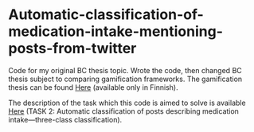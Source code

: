 # Automatic-classification-of-medication-intake-mentioning-posts-from-twitter
Code for my original BC thesis topic. Wrote the code, then changed BC thesis subject to comparing gamification frameworks. The gamification thesis can be found [Here](https://github.com/rytilahti-juuso/bc-thesis-comparing-gamification-frameworks)  (available only in Finnish).


The description of the task which this code is aimed to solve is available [Here](https://healthlanguageprocessing.org/smm4h18/social-media-mining-for-health-applications-smm4h-workshop-shared-task/) (TASK 2: Automatic classification of posts describing medication intake—three-class classification). 
